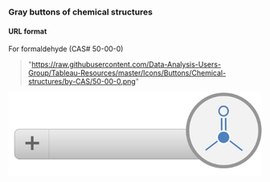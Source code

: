 ### Gray buttons of chemical structures

#### URL format
For formaldehyde (CAS# 50-00-0)
> "https://raw.githubusercontent.com/Data-Analysis-Users-Group/Tableau-Resources/master/Icons/Buttons/Chemical-structures/by-CAS/50-00-0.png"

![Formaldehyde](https://raw.githubusercontent.com/Data-Analysis-Users-Group/Tableau-Resources/master/Icons/Buttons/Chemical-structures/by-CAS/50-00-0.png)

